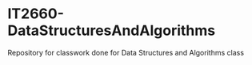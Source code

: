 # IT2660-DataStructuresAndAlgorithms
Repository for classwork done for Data Structures and Algorithms class
